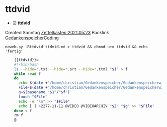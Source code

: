 # ttdvid

* ☑ **ttdvid**  

Created Sonntag [Zettelkasten:2021:05:23]()
Backlink [GedankenspeicherCoding](../GedankenspeicherCoding.md)

  ``noweb.py -Rttdvid ttdvid.md > ttdvid && chmod u+x ttdvid && echo 'fertig'``

```bash
	{{ttdvid}}=
	#!/bin/bash
	ls --hide=*.txt --hide=*.srt --hide=*.ttml "$1" > f
	while read f
	do
	  echo $(date +"/home/christian/Gedankenspeicher/Gedankenspeicherwiki/Zettelkasten/%Y/%m/%d.txt" -r "$1"/"$f")
	  File=$(date +"/home/christian/Gedankenspeicher/Gedankenspeicherwiki/Zettelkasten/%Y/%m/%d.txt" -r "$1"/"$f")
	  g=$(basename "$1"/"$f")
	  touch "$File"
	  echo -e "\n" >> "$File"
	  echo [ ] >2277-11-11 @VIDEO @VIDEOARCHIV "$2" "$g" >> "$File"
	done < f
	rm f
	@ 
```
